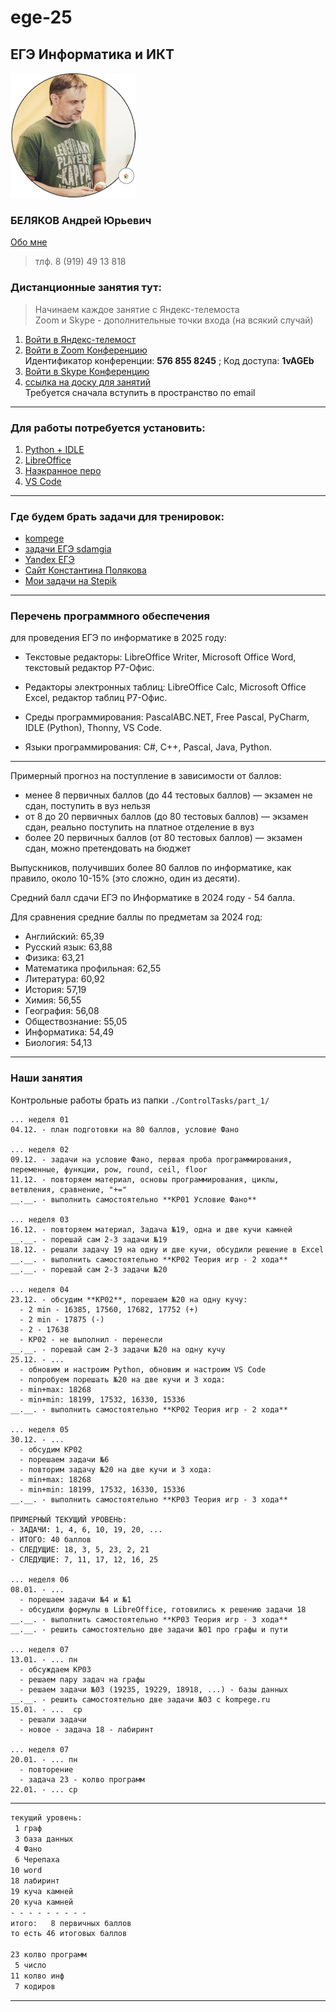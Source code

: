 # ege-25

## ЕГЭ Информатика и ИКТ  

![Беляков АЮ](./avatar_.png)  

### БЕЛЯКОВ Андрей Юрьевич  

[Обо мне](https://permcoding.github.io/)  

> тлф. 8 (919) 49 13 818  

### Дистанционные занятия тут:  

> Начинаем каждое занятие с Яндекс-телемоста  
> Zoom и Skype - дополнительные точки входа (на всякий случай)  

1. [Войти в Яндекс-телемост](https://telemost.yandex.ru/j/05787508074338)  
2. [Войти в Zoom Конференцию](https://us04web.zoom.us/j/5768558245?pwd=onF4geABMahDkPwjSZoWd2tXZRS0rm.1)  
   Идентификатор конференции: **576 855 8245** ;  Код доступа: **1vAGEb**  
3. [Войти в Skype Конференцию](https://join.skype.com/invite/pquO5j6tFO0g)  
4. [ссылка на доску для занятий](https://flip-chart.ru/app/board?spaceId=01JENM6H7JX24TTWX3VDA8N5H1&teamId=01JENM6HA3Y0K0V7JP2DS59572&flipId=01JENM9B9XH7APN21H682ZV2JF)  
   Требуется сначала вступить в пространство по email  

---  

### Для работы потребуется установить:  

1. [Python + IDLE](https://www.python.org/downloads/)  
2. [LibreOffice](https://www.libreoffice.org/download/download-libreoffice/)  
3. [Наэкранное перо](https://mega.nz/file/YMY2XKRb#vzrBEkSBRx7PhH3Bi5rsrgKXkph_eKDTswUo5rTkC9s)  
4. [VS Code](https://code.visualstudio.com/)  

---  

### Где будем брать задачи для тренировок:  

* [kompege](https://kompege.ru/)  
* [задачи ЕГЭ sdamgia](https://inf-ege.sdamgia.ru/)  
* [Yandex ЕГЭ](https://education.yandex.ru/ege?utm_source=platform&utm_medium=partner&utm_campaign=ege&utm_content=cege_link_kabanov&utm_term=20231101)  
* [Сайт Константина Полякова](https://kpolyakov.spb.ru/school/ege/tests.htm)  
* [Мои задачи на Stepik](https://stepik.org/course/63529/syllabus)  

---  

### Перечень программного обеспечения  

для проведения ЕГЭ по информатике в 2025 году:  

- Текстовые редакторы: LibreOffice Writer, Microsoft Office Word, текстовый редактор Р7-Офис.  

- Редакторы электронных таблиц: LibreOffice Calc, Microsoft Office Excel, редактор таблиц Р7-Офис.  

- Среды программирования: PascalABC.NET, Free Pascal, PyCharm, IDLE (Python), Thonny, VS Code.  

- Языки программирования: C#, C++, Pascal, Java, Python.  

---  

Примерный прогноз на поступление в зависимости от баллов:  

- менее 8 первичных баллов (до 44 тестовых баллов) — экзамен не сдан, поступить в вуз нельзя  
- от 8 до 20 первичных баллов (до 80 тестовых баллов) — экзамен сдан, реально поступить на платное отделение в вуз  
- более 20 первичных баллов (от 80 тестовых баллов) — экзамен сдан, можно претендовать на бюджет  

Выпускников, получивших более 80 баллов по информатике, как правило, около 10-15% (это сложно, один из десяти).  

Средний балл сдачи ЕГЭ по Информатике в 2024 году - 54 балла.  

Для сравнения средние баллы по предметам за 2024 год:  

- Английский: 65,39  
- Русский язык: 63,88  
- Физика: 63,21  
- Математика профильная: 62,55  
- Литература: 60,92  
- История: 57,19  
- Химия: 56,55  
- География: 56,08  
- Обществознание: 55,05  
- Информатика: 54,49  
- Биология: 54,13  

---  

### Наши занятия  

Контрольные работы брать из папки `./ControlTasks/part_1/`  

```
... неделя 01  
04.12. - план подготовки на 80 баллов, условие Фано  

... неделя 02  
09.12. - задачи на условие Фано, первая проба программирования, переменные, функции, pow, round, ceil, floor  
11.12. - повторяем материал, основы программирования, циклы, ветвления, сравнение, "+="  
__.__. - выполнить самостоятельно **КР01 Условие Фано**  

... неделя 03  
16.12. - повторяем материал, Задача №19, одна и две кучи камней  
__.__. - порешай сам 2-3 задачи №19  
18.12. - решали задачу 19 на одну и две кучи, обсудили решение в Excel  
__.__. - выполнить самостоятельно **КР02 Теория игр - 2 хода**  
__.__. - порешай сам 2-3 задачи №20  

... неделя 04  
23.12. - обсудим **КР02**, порешаем №20 на одну кучу:  
  - 2 min - 16385, 17560, 17682, 17752 (+)  
  - 2 min - 17875 (-)  
  - 2 - 17638  
  - КР02 - не выполнил - перенесли  
__.__. - порешай сам 2-3 задачи №20 на одну кучу  
25.12. - ...  
  - обновим и настроим Python, обновим и настроим VS Code  
  - попробуем порешать №20 на две кучи и 3 хода:  
  - min+max: 18268  
  - min+min: 18199, 17532, 16330, 15336  
__.__. - выполнить самостоятельно **КР02 Теория игр - 2 хода**  
  
... неделя 05  
30.12. - ...  
  - обсудим КР02  
  - порешаем задачи №6  
  - повторим задачу №20 на две кучи и 3 хода:  
  - min+max: 18268  
  - min+min: 18199, 17532, 16330, 15336  
__.__. - выполнить самостоятельно **КР03 Теория игр - 3 хода**  

ПРИМЕРНЫЙ ТЕКУЩИЙ УРОВЕНЬ:  
- ЗАДАЧИ: 1, 4, 6, 10, 19, 20, ...  
- ИТОГО: 40 баллов  
- СЛЕДУЩИЕ: 18, 3, 5, 23, 2, 21  
- СЛЕДУЩИЕ: 7, 11, 17, 12, 16, 25  

... неделя 06  
08.01. - ...  
  - порешаем задачи №4 и №1  
  - обсудили формулы в LibreOffice, готовились к решению задачи 18  
__.__. - выполнить самостоятельно **КР03 Теория игр - 3 хода**  
__.__. - решить самостоятельно две задачи №01 про графы и пути  

... неделя 07  
13.01. - ... пн  
  - обсуждаем КР03  
  - решаем пару задач на графы  
  - решаем задачи №03 (19235, 19229, 18918, ...) - базы данных  
__.__. - решить самостоятельно две задачи №03 c kompege.ru  
15.01. - ...  ср  
  - решали задачи  
  - новое - задача 18 - лабиринт  

... неделя 07  
20.01. - ... пн  
  - повторение  
  - задача 23 - колво программ  
22.01. - ... ср  

```

---  

```txt
текущий уровень:
 1 граф
 3 база данных
 4 Фано
 6 Черепаха
10 word
18 лабиринт
19 куча камней
20 куча камней
- - - - - - - - - 
итого:   8 первичных баллов
то есть 46 итоговых баллов

23 колво программ
 5 число
11 колво инф
 7 кодиров

```

---  
